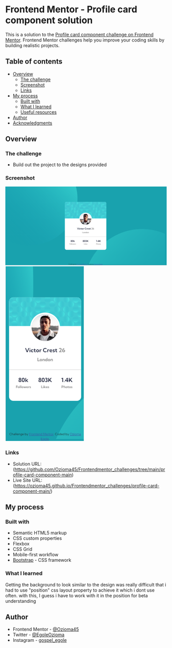 # Frontend Mentor - Profile card component solution

This is a solution to the [Profile card component challenge on Frontend Mentor](https://www.frontendmentor.io/challenges/profile-card-component-cfArpWshJ). Frontend Mentor challenges help you improve your coding skills by building realistic projects. 

## Table of contents

- [Overview](#overview)
  - [The challenge](#the-challenge)
  - [Screenshot](#screenshot)
  - [Links](#links)
- [My process](#my-process)
  - [Built with](#built-with)
  - [What I learned](#what-i-learned)
  - [Useful resources](#useful-resources)
- [Author](#author)
- [Acknowledgments](#acknowledgments)

## Overview

### The challenge

- Build out the project to the designs provided

### Screenshot

![Desktop_View](images/desktop_view.png)
![Mobile_view](images/mobile.png)

### Links

- Solution URL:(https://github.com/Ozioma45/Frontendmentor_challenges/tree/main/profile-card-component-main)
- Live Site URL:(https://ozioma45.github.io/Frontendmentor_challenges/profile-card-component-main/)

## My process

### Built with

- Semantic HTML5 markup
- CSS custom properties
- Flexbox
- CSS Grid
- Mobile-first workflow
- [Bootstrap](https://getbootstrap.com/docs/5.0/getting-started/introduction/) - CSS framework

### What I learned

 Getting the background to look similar to the design was really difficult that i had to use "position" css layout property to achieve it which i dont use often.
 with this, I guess i have to work with it in the position for beta understanding

## Author

- Frontend Mentor - [@Ozioma45](https://www.frontendmentor.io/profile/Ozioma45)
- Twitter - [@EgoleOzioma](https://www.twitter.com/EgoleOzioma)
- Instagram - [gospel_egole](https://www.instagram.com/theoziomaegole)